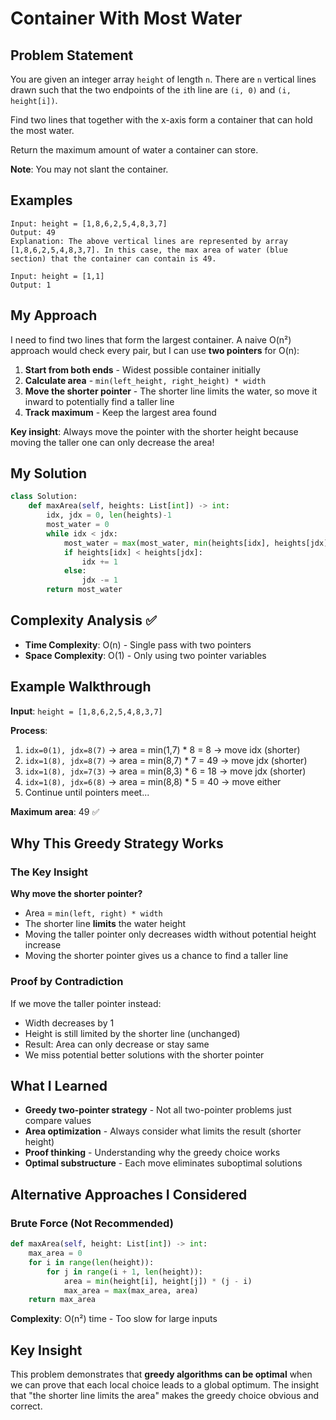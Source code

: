 # Container With Most Water

## Problem Statement
You are given an integer array `height` of length `n`. There are `n` vertical lines drawn such that the two endpoints of the `i`th line are `(i, 0)` and `(i, height[i])`.

Find two lines that together with the x-axis form a container that can hold the most water.

Return the maximum amount of water a container can store.

**Note**: You may not slant the container.

## Examples
```
Input: height = [1,8,6,2,5,4,8,3,7]
Output: 49
Explanation: The above vertical lines are represented by array [1,8,6,2,5,4,8,3,7]. In this case, the max area of water (blue section) that the container can contain is 49.

Input: height = [1,1]
Output: 1
```

## My Approach
I need to find two lines that form the largest container. A naive O(n²) approach would check every pair, but I can use **two pointers** for O(n):

1. **Start from both ends** - Widest possible container initially
2. **Calculate area** - `min(left_height, right_height) * width`
3. **Move the shorter pointer** - The shorter line limits the water, so move it inward to potentially find a taller line
4. **Track maximum** - Keep the largest area found

**Key insight**: Always move the pointer with the shorter height because moving the taller one can only decrease the area!

## My Solution
```python
class Solution:
    def maxArea(self, heights: List[int]) -> int:
        idx, jdx = 0, len(heights)-1
        most_water = 0
        while idx < jdx:
            most_water = max(most_water, min(heights[idx], heights[jdx])*(jdx-idx))
            if heights[idx] < heights[jdx]:
                idx += 1
            else:
                jdx -= 1
        return most_water
```

## Complexity Analysis ✅
- **Time Complexity**: O(n) - Single pass with two pointers
- **Space Complexity**: O(1) - Only using two pointer variables

## Example Walkthrough
**Input**: `height = [1,8,6,2,5,4,8,3,7]`

**Process**:
1. `idx=0(1), jdx=8(7)` → area = min(1,7) * 8 = 8 → move idx (shorter)
2. `idx=1(8), jdx=8(7)` → area = min(8,7) * 7 = 49 → move jdx (shorter)
3. `idx=1(8), jdx=7(3)` → area = min(8,3) * 6 = 18 → move jdx (shorter)
4. `idx=1(8), jdx=6(8)` → area = min(8,8) * 5 = 40 → move either
5. Continue until pointers meet...

**Maximum area**: 49 ✅

## Why This Greedy Strategy Works

### The Key Insight
**Why move the shorter pointer?**
- Area = `min(left, right) * width`
- The shorter line **limits** the water height
- Moving the taller pointer only decreases width without potential height increase
- Moving the shorter pointer gives us a chance to find a taller line

### Proof by Contradiction
If we move the taller pointer instead:
- Width decreases by 1
- Height is still limited by the shorter line (unchanged)
- Result: Area can only decrease or stay same
- We miss potential better solutions with the shorter pointer

## What I Learned
- **Greedy two-pointer strategy** - Not all two-pointer problems just compare values
- **Area optimization** - Always consider what limits the result (shorter height)
- **Proof thinking** - Understanding why the greedy choice works
- **Optimal substructure** - Each move eliminates suboptimal solutions

## Alternative Approaches I Considered

### Brute Force (Not Recommended)
```python
def maxArea(self, height: List[int]) -> int:
    max_area = 0
    for i in range(len(height)):
        for j in range(i + 1, len(height)):
            area = min(height[i], height[j]) * (j - i)
            max_area = max(max_area, area)
    return max_area
```
**Complexity**: O(n²) time - Too slow for large inputs

## Key Insight
This problem demonstrates that **greedy algorithms can be optimal** when we can prove that each local choice leads to a global optimum. The insight that "the shorter line limits the area" makes the greedy choice obvious and correct.